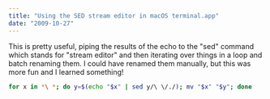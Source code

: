 ```yaml
---
title: "Using the SED stream editor in macOS terminal.app"
date: "2009-10-27"
---
```


This is pretty useful, piping the results of the echo to the "sed" command which
stands for "stream editor" and then iterating over things in a loop and batch
renaming them. I could have renamed them manually, but this was more fun and I
learned something!

```bash
for x in *\ *; do y=$(echo "$x" | sed y/\ \/./); mv "$x" "$y"; done
```
